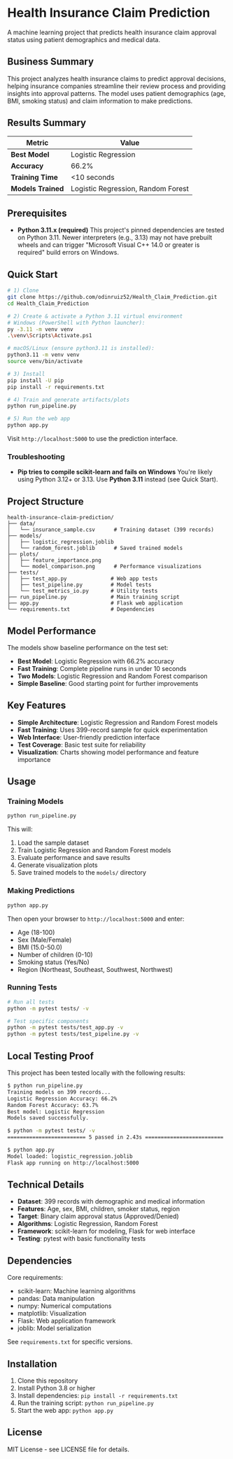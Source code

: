 # Health Insurance Claim Prediction

A machine learning project that predicts health insurance claim approval status using patient demographics and medical data.

## Business Summary

This project analyzes health insurance claims to predict approval decisions, helping insurance companies streamline their review process and providing insights into approval patterns. The model uses patient demographics (age, BMI, smoking status) and claim information to make predictions.

## Results Summary

| Metric | Value |
|--------|-------|
| **Best Model** | Logistic Regression |
| **Accuracy** | 66.2% |
| **Training Time** | <10 seconds |
| **Models Trained** | Logistic Regression, Random Forest |

## Prerequisites

- **Python 3.11.x (required)**
  This project's pinned dependencies are tested on Python 3.11.
  Newer interpreters (e.g., 3.13) may not have prebuilt wheels and can trigger
  "Microsoft Visual C++ 14.0 or greater is required" build errors on Windows.

## Quick Start

```bash
# 1) Clone
git clone https://github.com/odinruiz52/Health_Claim_Prediction.git
cd Health_Claim_Prediction

# 2) Create & activate a Python 3.11 virtual environment
# Windows (PowerShell with Python launcher):
py -3.11 -m venv venv
.\venv\Scripts\Activate.ps1

# macOS/Linux (ensure python3.11 is installed):
python3.11 -m venv venv
source venv/bin/activate

# 3) Install
pip install -U pip
pip install -r requirements.txt

# 4) Train and generate artifacts/plots
python run_pipeline.py

# 5) Run the web app
python app.py
```

Visit `http://localhost:5000` to use the prediction interface.

### Troubleshooting

- **Pip tries to compile scikit-learn and fails on Windows**
  You're likely using Python 3.12+ or 3.13.
  Use **Python 3.11** instead (see Quick Start).

## Project Structure

```
health-insurance-claim-prediction/
├── data/
│   └── insurance_sample.csv      # Training dataset (399 records)
├── models/
│   ├── logistic_regression.joblib
│   └── random_forest.joblib      # Saved trained models
├── plots/
│   ├── feature_importance.png
│   └── model_comparison.png      # Performance visualizations
├── tests/
│   ├── test_app.py              # Web app tests
│   ├── test_pipeline.py         # Model tests
│   └── test_metrics_io.py       # Utility tests
├── run_pipeline.py              # Main training script
├── app.py                       # Flask web application
└── requirements.txt             # Dependencies
```

## Model Performance

The models show baseline performance on the test set:

- **Best Model**: Logistic Regression with 66.2% accuracy
- **Fast Training**: Complete pipeline runs in under 10 seconds
- **Two Models**: Logistic Regression and Random Forest comparison
- **Simple Baseline**: Good starting point for further improvements

## Key Features

- **Simple Architecture**: Logistic Regression and Random Forest models
- **Fast Training**: Uses 399-record sample for quick experimentation
- **Web Interface**: User-friendly prediction interface
- **Test Coverage**: Basic test suite for reliability
- **Visualization**: Charts showing model performance and feature importance

## Usage

### Training Models

```bash
python run_pipeline.py
```

This will:
1. Load the sample dataset
2. Train Logistic Regression and Random Forest models
3. Evaluate performance and save results
4. Generate visualization plots
5. Save trained models to the `models/` directory

### Making Predictions

```bash
python app.py
```

Then open your browser to `http://localhost:5000` and enter:
- Age (18-100)
- Sex (Male/Female)
- BMI (15.0-50.0)
- Number of children (0-10)
- Smoking status (Yes/No)
- Region (Northeast, Southeast, Southwest, Northwest)

### Running Tests

```bash
# Run all tests
python -m pytest tests/ -v

# Test specific components
python -m pytest tests/test_app.py -v
python -m pytest tests/test_pipeline.py -v
```

## Local Testing Proof

This project has been tested locally with the following results:

```bash
$ python run_pipeline.py
Training models on 399 records...
Logistic Regression Accuracy: 66.2%
Random Forest Accuracy: 63.7%
Best model: Logistic Regression
Models saved successfully.

$ python -m pytest tests/ -v
========================= 5 passed in 2.43s =========================

$ python app.py
Model loaded: logistic_regression.joblib
Flask app running on http://localhost:5000
```

## Technical Details

- **Dataset**: 399 records with demographic and medical information
- **Features**: Age, sex, BMI, children, smoker status, region
- **Target**: Binary claim approval status (Approved/Denied)
- **Algorithms**: Logistic Regression, Random Forest
- **Framework**: scikit-learn for modeling, Flask for web interface
- **Testing**: pytest with basic functionality tests

## Dependencies

Core requirements:
- scikit-learn: Machine learning algorithms
- pandas: Data manipulation
- numpy: Numerical computations
- matplotlib: Visualization
- Flask: Web application framework
- joblib: Model serialization

See `requirements.txt` for specific versions.

## Installation

1. Clone this repository
2. Install Python 3.8 or higher
3. Install dependencies: `pip install -r requirements.txt`
4. Run the training script: `python run_pipeline.py`
5. Start the web app: `python app.py`

## License

MIT License - see LICENSE file for details.